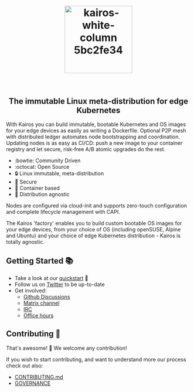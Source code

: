 <h1 align="center">
  <br>
     <img width="184" alt="kairos-white-column 5bc2fe34" src="https://user-images.githubusercontent.com/2420543/193010398-72d4ba6e-7efe-4c2e-b7ba-d3a826a55b7d.png">
    <br>
<br>

</h1>
<h2 align="center"><center>The immutable Linux meta-distribution
for edge Kubernetes</center></h2>

With Kairos you can build immutable, bootable Kubernetes and OS images for your edge devices as easily as writing a Dockerfile. Optional P2P mesh with distributed ledger automates node bootstrapping and coordination. Updating nodes is as easy as CI/CD: push a new image to your container registry and let secure, risk-free A/B atomic upgrades do the rest.

- :bowtie: Community Driven
- :octocat: Open Source
- :lock: Linux immutable, meta-distribution
- :key: Secure
- :whale: Container based
- :penguin: Distribution agnostic

Nodes are configured via cloud-init and supports zero-touch configuration and complete lifecycle management with CAPI.

The Kairos 'factory' enables you to build custom bootable OS images for your edge devices, from your choice of OS (including openSUSE, Alpine and Ubuntu) and your choice of edge Kubernetes distribution - Kairos is totally agnostic.


## Getting Started 📚

- Take a look at our [quickstart](https://kairos.io/quickstart) 📖
- Follow us on [Twitter](https://twitter.com/Kairos_OSS) to be up-to-date
- Get involved:
  - [Github Discussions](https://github.com/kairos-io/kairos/discussions) 
  - [Matrix channel](https://matrix.to/#/#kairos-io:matrix.org)
  - [IRC](https://web.libera.chat/#kairos)
  - [Office hours](https://calendar.google.com/calendar/embed?src=c_6d65f26502a5a67c9570bb4c16b622e38d609430bce6ce7fc1d8064f2df09c11%40group.calendar.google.com&ctz=Europe%2FRome)

## Contributing 🙌

That's awesome! 🥳 We welcome any contribution! 

If you wish to start contributing, and want to understand more our process check out also:

- [CONTRIBUTING.md](https://github.com/kairos-io/kairos/blob/master/CONTRIBUTING.md)
- [GOVERNANCE](https://github.com/kairos-io/kairos/blob/master/GOVERNANCE.md)




